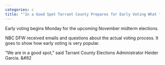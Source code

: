 ```yaml
---
categories: c
title: "‘In a Good Spot Tarrant County Prepares for Early Voting What to Expect"
---
```


Early voting begins Monday for the upcoming November midterm elections.



NBC DFW received emails and questions about the actual voting process. It goes to show how early voting is very popular.



&#8220;We are in a good spot,&#8221; said Tarrant County Elections Administrator Heider Garcia. &#82